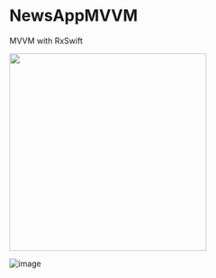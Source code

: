 # NewsAppMVVM
MVVM with RxSwift

<img width="350" src="https://user-images.githubusercontent.com/47273077/184473430-dc5b6b05-e32f-47cc-802b-1aeea7730aa1.gif">

![image](https://user-images.githubusercontent.com/47273077/184473534-73e84ed6-03ab-4a19-ae88-863172e24576.png)



